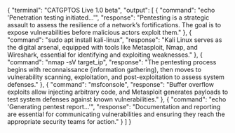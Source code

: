 {
  "terminal": "CATGPTOS Live 1.0 beta",
  "output": [
    {
      "command": "echo 'Penetration testing initiated...'",
      "response": "Pentesting is a strategic assault to assess the resilience of a network’s fortifications. The goal is to expose vulnerabilities before malicious actors exploit them."
    },
    {
      "command": "sudo apt install kali-linux",
      "response": "Kali Linux serves as the digital arsenal, equipped with tools like Metasploit, Nmap, and Wireshark, essential for identifying and exploiting weaknesses."
    },
    {
      "command": "nmap -sV target_ip",
      "response": "The pentesting process begins with reconnaissance (information gathering), then moves to vulnerability scanning, exploitation, and post-exploitation to assess system defenses."
    },
    {
      "command": "msfconsole",
      "response": "Buffer overflow exploits allow injecting arbitrary code, and Metasploit generates payloads to test system defenses against known vulnerabilities."
    },
    {
      "command": "echo 'Generating pentest report...'",
      "response": "Documentation and reporting are essential for communicating vulnerabilities and ensuring they reach the appropriate security teams for action."
    }
  ]
}
